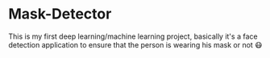 # Mask-Detector
This is my first deep learning/machine learning project, basically it's a face detection application to ensure that the person is wearing his mask or not 😷
